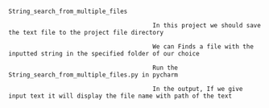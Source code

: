                                                              
                                                            String_search_from_multiple_files
                                                            
                                            In this project we should save the text file to the project file directory
                                            
                                            We can Finds a file with the inputted string in the specified folder of our choice
                                            
                                            Run the String_search_from_multiple_files.py in pycharm
                                            
                                            In the output, If we give input text it will display the file name with path of the text

